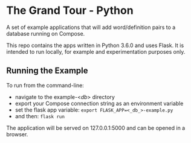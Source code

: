 # The Grand Tour - Python
A set of example applications that will add word/definition pairs to a database running on Compose.

This repo contains the apps written in Python 3.6.0 and uses Flask. It is intended to run locally, for example and experimentation purposes only.

## Running the Example
To run from the command-line:
  * navigate to the example-<_db_> directory 
  * export your Compose connection string as an environment variable
  * set the flask app variable: `export FLASK_APP=<_db_>-example.py`
  * and then: `flask run`

The application will be served on 127.0.0.1:5000 and can be opened in a browser.
